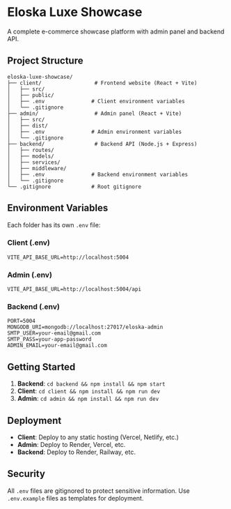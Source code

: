 # Eloska Luxe Showcase

A complete e-commerce showcase platform with admin panel and backend API.

## Project Structure

```
eloska-luxe-showcase/
├── client/                 # Frontend website (React + Vite)
│   ├── src/
│   ├── public/
│   ├── .env               # Client environment variables
│   └── .gitignore
├── admin/                  # Admin panel (React + Vite)
│   ├── src/
│   ├── dist/
│   ├── .env               # Admin environment variables
│   └── .gitignore
├── backend/                # Backend API (Node.js + Express)
│   ├── routes/
│   ├── models/
│   ├── services/
│   ├── middleware/
│   ├── .env               # Backend environment variables
│   └── .gitignore
└── .gitignore             # Root gitignore
```

## Environment Variables

Each folder has its own `.env` file:

### Client (.env)
```env
VITE_API_BASE_URL=http://localhost:5004
```

### Admin (.env)
```env
VITE_API_BASE_URL=http://localhost:5004/api
```

### Backend (.env)
```env
PORT=5004
MONGODB_URI=mongodb://localhost:27017/eloska-admin
SMTP_USER=your-email@gmail.com
SMTP_PASS=your-app-password
ADMIN_EMAIL=your-email@gmail.com
```

## Getting Started

1. **Backend**: `cd backend && npm install && npm start`
2. **Client**: `cd client && npm install && npm run dev`
3. **Admin**: `cd admin && npm install && npm run dev`

## Deployment

- **Client**: Deploy to any static hosting (Vercel, Netlify, etc.)
- **Admin**: Deploy to Render, Vercel, etc.
- **Backend**: Deploy to Render, Railway, etc.

## Security

All `.env` files are gitignored to protect sensitive information.
Use `.env.example` files as templates for deployment.
